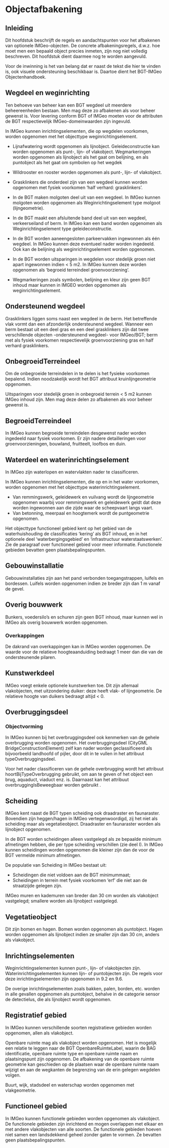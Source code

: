 # Objectafbakening

## Inleiding

Dit hoofdstuk beschrijft de regels en aandachtspunten voor het afbakenen van optionele IMGeo-objecten. De concrete afbakeningsregels, d.w.z. hoe moet men een bepaald object precies inmeten, zijn nog niet volledig beschreven. Dit hoofdstuk dient daarmee nog te worden aangevuld.

Voor de inwinning is het van belang dat er naast de tekst die hier te vinden is, ook visuele ondersteuning beschikbaar is. Daartoe dient het BGT-IMGeo Objectenhandboek.

## Wegdeel en weginrichting

Ten behoeve van beheer kan een BGT wegdeel uit meerdere beheereenheden bestaan. Men mag deze zo afbakenen als voor beheer gewenst is. Voor levering conform BGT of IMGeo moeten voor de attributen de BGT respectievelijk IMGeo-domeinwaarden zijn ingevuld.

In IMGeo kunnen inrichtingselementen, die op wegdelen voorkomen, worden opgenomen met het objecttype weginrichtingselement.

-   Lijnafwatering wordt opgenomen als lijnobject. Geleideconstructie kan worden opgenomen als punt-, lijn- of vlakobject. Wegmarkeringen worden opgenomen als lijnobject als het gaat om belijning, en als puntobject als het gaat om
    symbolen op het wegdek

-   Wildrooster en rooster worden opgenomen als punt-, lijn- of vlakobject.

-   Grasklinkers die onderdeel zijn van een wegdeel kunnen worden opgenomen met fysiek voorkomen ‘half verhard: grasklinkers’.

-   In de BGT maken molgoten deel uit van een wegdeel. In IMGeo kunnen molgoten worden opgenomen als Weginrichtingselement type molgoot (lijngeometrie).

-   In de BGT maakt een afsluitende band deel uit van een wegdeel, verkeerseiland of berm. In IMGeo kan een band worden opgenomen als Weginrichtingselement type geleideconstructie.

-   In de BGT worden aaneengesloten parkeervakken ingewonnen als één wegdeel. In IMGeo kunnen deze eventueel nader worden ingedeeld. Ook kan de belijning als weginrichtingselement worden opgenomen.

-   In de BGT worden uitsparingen in wegdelen voor stedelijk groen niet apart ingewonnen indien \< 5 m2. In IMGeo kunnen deze worden opgenomen als ‘begroeid terreindeel groenvoorziening’.

-   Wegmarkeringen zoals symbolen, belijning en kleur zijn geen BGT inhoud maar kunnen in IMGEO worden opgenomen als weginrichtingselement.

## Ondersteunend wegdeel

Grasklinkers liggen soms naast een wegdeel in de berm. Het betreffende vlak vormt dan een afzonderlijk ondersteunend wegdeel. Wanneer een berm bestaat uit een deel gras en een deel grasklinkers zijn dat twee verschillende objecten
-ondersteunend wegdeel- voor IMGeo/BGT; berm met als fysiek voorkomen respectievelijk groenvoorziening gras en half verhard grasklinkers.

## OnbegroeidTerreindeel

Om de onbegroeide terreindelen in te delen is het fysieke voorkomen bepalend.
Indien noodzakelijk wordt het BGT attribuut kruinlijngeometrie opgenomen.

Uitsparingen voor stedelijk groen in onbegroeid terrein \< 5 m2 kunnen IMGeo inhoud zijn. Men mag deze delen zo afbakenen als voor beheer gewenst is.

## BegroeidTerreindeel

In IMGeo kunnen begroeide terreindelen desgewenst nader worden ingedeeld naar fysiek voorkomen. Er zijn nadere detailleringen voor groenvoorzieningen,
bouwland, fruitteelt, loofbos en duin.

## Waterdeel en waterinrichtingselement

In IMGeo zijn waterlopen en watervlakten nader te classificeren.

In IMGeo kunnen inrichtingselementen, die op en in het water voorkomen, worden opgenomen met het objecttype waterinrichtingselement.

-   Van remmingswerk, geleidewerk en vuilvang wordt de lijngeometrie opgenomen waarbij voor remmingswerk en geleidewerk geldt dat deze worden ingewonnen aan die zijde waar de scheepvaart langs vaart.
-   Van betonning, meerpaal en hoogtemerk wordt de puntgeometrie opgenomen.

Het objecttype functioneel gebied kent op het gebied van de waterhuishouding de classificaties ‘kering’ als BGT inhoud, en in het optionele deel ‘waterbergingsgebied’ en ‘infrastructuur waterstaatswerken’. Zie de paragraaf
over functioneel gebied voor meer informatie.
Functionele gebieden bevatten geen plaatsbepalingspunten.

## Gebouwinstallatie

Gebouwinstallaties zijn aan het pand verbonden toegangstrappen, luifels en bordessen. Luifels worden opgenomen indien ze breder zijn dan 1 m vanaf de gevel.

## Overig bouwwerk

Bunkers, voedersilo’s en schuren zijn geen BGT inhoud, maar kunnen wel in IMGeo als overig bouwwerk worden opgenomen.

### Overkappingen

De dakrand van overkappingen kan in IMGeo worden opgenomen. De waarde voor de relatieve hoogteaanduiding bedraagt 1 meer dan die van de ondersteunende
pilaren.

## Kunstwerkdeel

IMGeo voegt enkele optionele kunstwerken toe. Dit zijn allemaal vlakobjecten, met uitzondering duiker: deze heeft vlak- of lijngeometrie.
De relatieve hoogte van duikers bedraagt altijd < 0.

## Overbruggingsdeel

### Objectvorming

In IMGeo kunnen bij het overbruggingsdeel ook kenmerken van de gehele overbrugging worden opgenomen. Het overbruggingsdeel (CityGML BridgeConstructionElement) zelf kan nader worden geclassificeerd als bijvoorbeeld landhoofd of pijler, door dit in te vullen in het attribuut typeOverbruggingsdeel.

Voor het nader classificeren van de gehele overbrugging wordt het attribuut
hoortBijTypeOverbrugging gebruikt, om aan te geven of het object een brug,
aquaduct, viaduct enz. is. Daarnaast kan het attribuut overbruggingIsBeweegbaar
worden gebruikt .

## Scheiding

IMGeo kent naast de BGT typen scheiding ook draadraster en faunaraster. Bovendien zijn heggen/hagen in IMGeo vertegenwoordigd, zij het niet als scheiding maar als vegetatieobject. Draadraster en faunaraster worden als lijnobject opgenomen.

In de BGT worden scheidingen alleen vastgelegd als ze bepaalde minimum afmetingen hebben, die per type scheiding verschillen (zie deel I). In IMGeo kunnen scheidingen worden opgenomen die kleiner zijn dan de voor de BGT vermelde minimum afmetingen.

De populatie van Scheiding in IMGeo bestaat uit:

-   Scheidingen die niet voldoen aan de BGT minimummaat;
-   Scheidingen in terrein met fysiek voorkomen ‘erf’ die niet aan de straatzijde gelegen zijn.

IMGeo muren en kademuren van breder dan 30 cm worden als vlakobject vastgelegd; smallere worden als lijnobject vastgelegd.

## Vegetatieobject

Dit zijn bomen en hagen. Bomen worden opgenomen als puntobject. Hagen worden opgenomen als lijnobject indien ze smaller zijn dan 30 cm, anders als vlakobject.

## Inrichtingselementen

Weginrichtingselementen kunnen punt-, lijn- of vlakobjecten zijn.
Waterinrichtingselementen kunnen lijn- of puntobjecten zijn. De regels voor deze inrichtingselementen zijn opgenomen in 9.2 en 9.6.

De overige inrichtingselementen zoals bakken, palen, borden, etc. worden in alle gevallen opgenomen als puntobject, behalve in de categorie sensor de detectielus, die als lijnobject wordt opgenomen.

## Registratief gebied

In IMGeo kunnen verschillende soorten registratieve gebieden worden opgenomen, allen als vlakobject.

Openbare ruimte mag als vlakobject worden opgenomen. Het is mogelijk een relatie te leggen naar de BGT OpenbareRuimteLabel, waarin de BAG identificatie, openbare ruimte type en openbare ruimte naam en plaatsingspunt zijn opgenomen. De afbakening van de openbare ruimte geometrie kan geschieden op de plaatsen waar de openbare ruimte naam wijzigt en aan de wegkanten de begrenzing van de erin gelegen wegdelen volgen.

Buurt, wijk, stadsdeel en waterschap worden opgenomen met vlakgeometrie.

## Functioneel gebied

In IMGeo kunnen functionele gebieden worden opgenomen als vlakobject. De functionele gebieden zijn inrichtend en mogen overlappen met elkaar en met andere vlakobjecten van alle soorten. De functionele gebieden hoeven niet samen
een landsdekkend geheel zonder gaten te vormen. Ze bevatten geen plaatsbepalingspunten.
